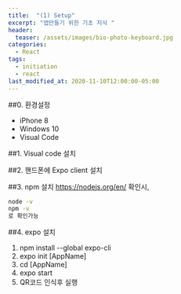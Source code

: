 ```yaml
---
title:  "(1) Setup"
excerpt: "앱만들기 위한 기초 지식 "
header:
  teaser: /assets/images/bio-photo-keyboard.jpg
categories:
  - React
tags:
  - initiation
  - react
last_modified_at: 2020-11-10T12:00:00-05:00
---
```

##0. 환경설정   
* iPhone 8
* Windows 10
* Visual Code

##1. Visual code 설치

##2. 핸드폰에 Expo client 설치

##3. npm 설치
https://nodejs.org/en/
확인시,
```cmd
node -v 
npm -v
로 확인가능
```
##4. expo 설치
1. npm install --global expo-cli
2. expo init [AppName]
3. cd [AppName]
4. expo start
5. QR코드 인식후 실행
